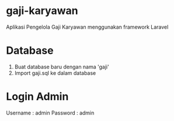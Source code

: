 # gaji-karyawan
Aplikasi Pengelola Gaji Karyawan menggunakan framework Laravel

# Database
1. Buat database baru dengan nama 'gaji'
2. Import gaji.sql ke dalam database

# Login Admin
Username : admin
Password : admin
